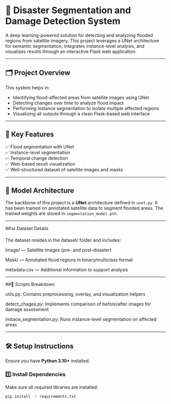 # 🌊 Disaster Segmentation and Damage Detection System

A deep learning-powered solution for detecting and analyzing flooded regions from satellite imagery. This project leverages a UNet architecture for semantic segmentation, integrates instance-level analysis, and visualizes results through an interactive Flask web application.

---

## 🗂️ Project Overview

This system helps in:
- Identifying flood-affected areas from satellite images using UNet
- Detecting changes over time to analyze flood impact
- Performing instance segmentation to isolate multiple affected regions
- Visualizing all outputs through a clean Flask-based web interface

---

## 🚀 Key Features

✅ Flood segmentation with UNet  
✅ Instance-level segmentation  
✅ Temporal change detection  
✅ Web-based result visualization  
✅ Well-structured dataset of satellite images and masks  

---

## 🧠 Model Architecture

The backbone of this project is a **UNet** architecture defined in `unet.py`. It has been trained on annotated satellite data to segment flooded areas. The trained weights are stored in `segmentation_model.pth`.

---

##📊 Dataset Details

The dataset resides in the dataset/ folder and includes:

Image/ — Satellite images (pre- and post-disaster)

Mask/ — Annotated flood regions in binary/multiclass format

metadata.csv — Additional information to support analysis

---

##🔧 Scripts Breakdown

utils.py: Contains preprocessing, overlay, and visualization helpers

detect_chages.py: Implements comparison of before/after images for damage assessment

instace_segmentation.py: Runs instance-level segmentation on affected areas

---

## 🛠️ Setup Instructions

Ensure you have **Python 3.10+** installed. 

### 1️⃣ Install Dependencies

Make sure all required libraries are installed:

```bash
pip install -r requirements.txt




